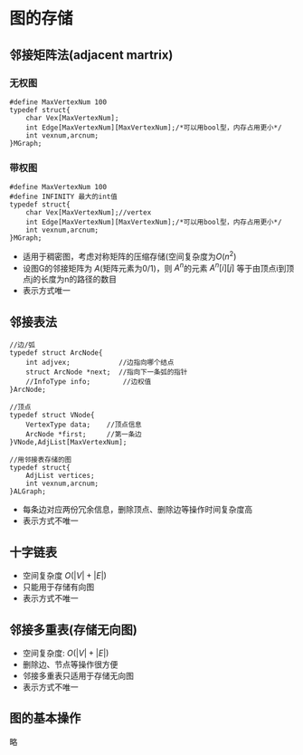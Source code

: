 # 图的存储

## 邻接矩阵法(adjacent martrix)

### 无权图

    #define MaxVertexNum 100
    typedef struct{
        char Vex[MaxVertexNum];
        int Edge[MaxVertexNum][MaxVertexNum];/*可以用bool型，内存占用更小*/
        int vexnum,arcnum;
    }MGraph;

### 带权图

    #define MaxVertexNum 100
    #define INFINITY 最大的int值
    typedef struct{
        char Vex[MaxVertexNum];//vertex
        int Edge[MaxVertexNum][MaxVertexNum];/*可以用bool型，内存占用更小*/
        int vexnum,arcnum;
    }MGraph;

- 适用于稠密图，考虑对称矩阵的压缩存储(空间复杂度为$`O(n^2)`$
- 设图G的邻接矩阵为 $A$(矩阵元素为0/1)，则 $A^{n}$的元素 $A^{n}[i] [j]$ 等于由顶点i到顶点j的长度为n的路径的数目
- 表示方式唯一

## 邻接表法

    //边/弧
    typedef struct ArcNode{
        int adjvex;            //边指向哪个结点
        struct ArcNode *next;  //指向下一条弧的指针
        //InfoType info;        //边权值
    }ArcNode;
    
    //顶点
    typedef struct VNode{
        VertexType data;    //顶点信息
        ArcNode *first;     //第一条边
    }VNode,AdjList[MaxVertexNum];

    //用邻接表存储的图
    typedef struct{
        AdjList vertices;
        int vexnum,arcnum;
    }ALGraph;

- 每条边对应两份冗余信息，删除顶点、删除边等操作时间复杂度高
- 表示方式不唯一

## 十字链表

- 空间复杂度 $O(|V|+|E|)$
- 只能用于存储有向图
- 表示方式不唯一

## 邻接多重表(存储无向图)

- 空间复杂度: $O(|V|+|E|)$
- 删除边、节点等操作很方便
- 邻接多重表只适用于存储无向图
- 表示方式不唯一

## 图的基本操作

略
